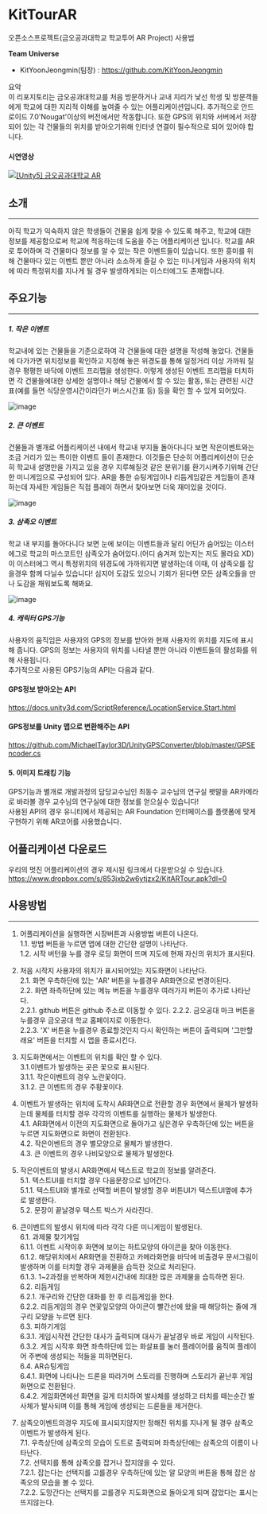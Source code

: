 # KitTourAR
오픈소스프로젝트(금오공과대학교 학교투어 AR Project) 사용법

**Team Universe**
- KitYoonJeongmin(팀장) : https://github.com/KitYoonJeongmin

요악  
이 리포지토리는 금오공과대학교를 처음 방문하거나 교내 지리가 낯선 학생 및 방문객들에게 학교에 대한 지리적 이해를 높여줄 수 있는 어플리케이션입니다. 추가적으로 안드로이드 7.0'Nougat'이상의 버전에서만 작동합니다. 또한 GPS의 위치와 서버에서 저장되어 있는 각 건물들의 위치를 받아오기위해 인터넷 연결이 필수적으로 되어 있어야 합니다.

#### 시연영상  
[![[Unity5] 금오공과대학교 AR](http://img.youtube.com/vi/fs6GoU8HAss/0.jpg)](https://www.youtube.com/watch?v=fs6GoU8HAss)


## 소개
***
아직 학교가 익숙하지 않은 학생들이 건물을 쉽게 찾을 수 있도록 해주고, 학교에 대한 정보를 제공함으로써 학교에 적응하는데 도움을 주는 어플리케이션 입니다. 학교를 AR로 투어하며 각 건물마다 정보를 알 수 있는 작은 이벤트들이 있습니다. 또한 흥미를 위해 건물마다 있는 이벤트 뿐만 아니라 소소하게 즐길 수 있는 미니게임과 사용자의 위치에 따라 특정위치를 지나게 될 경우 발생하게되는 이스터에그도 존재합니다.

## 주요기능
***
##### 1. 작은 이벤트  
 학교내에 있는 건물들을 기준으로하여 각 건물들에 대한 설명을 작성해 놓았다. 건물들에 다가가면 위치정보를 확인하고 지정해 놓은 위경도를 통해 일정거리 이상 가까워 질 경우 평평한 바닥에 이벤트 프리팹을 생성한다. 이렇게 생성된 이벤트 프리팹을 터치하면 각 건물들에대한 상세한 설명이나 해당 건물에서 할 수 있는 활동, 또는 관련된 시간표(예를 들면 식당운영시간이라던가 버스시간표 등) 등을 확인 할 수 있게 되어있다.  
 
 ![image](https://user-images.githubusercontent.com/37210406/206257596-1d836181-6a84-46e0-8921-3410503edd49.png)  
   
##### 2. 큰 이벤트  
 건물들과 별개로 어플리케이션 내에서 학교내 부지들 돌아다니다 보면 작은이벤트와는 조금 거리가 있는 특이한 이벤트 들이 존재한다. 이것들은 단순히 어플리케이션이 단순히 학교내 설명만을 가지고 있을 경우 지루해질것 같은 분위기를 환기시켜주기위해 간단한 미니게임으로 구성되어 있다. AR을 통한 슈팅게임이나 리듬게임같은 게임들이 존재하는데 자세한 게임들은 직접 플레이 하면서 찾아보면 더욱 재미있을 것이다.  
   
![image](https://user-images.githubusercontent.com/37210406/206258068-306c5c7e-f029-4e06-a1fb-0cc0ea147e9f.png)  
  
##### 3. 삼족오 이벤트  
 학교 내 부지를 돌아다니다 보면 눈에 보이는 이벤트들과 달리 어딘가 숨어있는 이스터에그로 학교의 마스코트인 삼족오가 숨어있다.(어디 숨겨져 있는지는 저도 몰라요 XD) 이 이스터에그 역시 특정위치의 위경도에 가까워지면 발생하는데 이때, 이 삼족오를 잡을경우 함께 다닐수 있습니다! 심지어 도감도 있으니 기회가 된다면 모든 삼족오들을 만나 도감을 채워보도록 해봐요.  
   
![image](https://user-images.githubusercontent.com/37210406/206258255-1b8f2c7c-346f-4536-a121-5bc1c2ac8ab5.png)  
  
##### 4. 캐릭터 GPS기능  
 사용자의 움직임은 사용자의 GPS의 정보를 받아와 현재 사용자의 위치를 지도에 표시해 줍니다. GPS의 정보는 사용자의 위치를 나타낼 뿐만 아니라 이벤트들의 활성화를 위해 사용됩니다.  
 추가적으로 사용된 GPS기능의 API는 다음과 같다.  
  #### GPS정보 받아오는 API  
 https://docs.unity3d.com/ScriptReference/LocationService.Start.html  
  #### GPS정보를 Unity 맵으로 변환해주는 API  
 https://github.com/MichaelTaylor3D/UnityGPSConverter/blob/master/GPSEncoder.cs  
  
#### 5. 이미지 트래킹 기능  
 GPS기능과 별개로 개발과정의 담당교수님인 최동수 교수님의 연구실 팻말을 AR카메라로 바라볼 경우 교수님의 연구실에 대한 정보를 얻으실수 있습니다!  
 사용된 API의 경우 유니티에서 제공되는 AR Foundation 인터페이스를 플랫폼에 맞게 구현하기 위해 AR코어를 사용했습니다.
  
  
## 어플리케이션 다운로드  
 우리의 멋진 어플리케이션의 경우 제시된 링크에서 다운받으실 수 있습니다.  
  https://www.dropbox.com/s/853jxb2w6ytjzx2/KitARTour.apk?dl=0  
  
## 사용방법  
***
1. 어플리케이션을 실행하면 시장버튼과 사용방법 버튼이 나온다.  
 1.1. 방법 버튼을 누르면 앱에 대한 간단한 설명이 나타난다.  
 1.2. 시작 버턴을 누를 경우 로딩 화면이 뜨며 지도에 현재 자신의 위치가 표시된다.  
  
2. 처음 시작지 사용자의 위치가 표시되어있는 지도화면이 나타난다.  
 2.1. 화면 우측하단에 있는 'AR' 버튼을 누를경우 AR화면으로 변경이된다.  
 2.2. 화면 좌측하단에 있는 메뉴 버튼을 누를경우 여러가지 버튼이 추가로 나타난다.  
  2.2.1. github 버튼은 github 주소로 이동할 수 있다.
  2.2.2. 금오공대 마크 버튼을 누를경우 금오공대 학교 홈페이지로 이동한다.  
  2.2.3. 'X' 버튼을 누를경우 종료할것인지 다시 확인하는 버튼이 출력되며 '그만할래요' 버튼을 터치할 시 앱을 종료시킨다.  
  
3. 지도화면에서는 이벤트의 위치를 확인 할 수 있다.  
 3.1.이벤트가 발생하는 곳은 꽃으로 표시된다.  
  3.1.1. 작은이벤트의 경우 노란꽃이다.  
  3.1.2. 큰 이벤트의 경우 주황꽃이다.  
  
4. 이벤트가 발생하는 위치에 도착시 AR화면으로 전환할 경우 화면에서 물체가 발생하는데 물체를 터치할 경우 각각의 이벤트를 실행하는 물체가 발생한다.  
 4.1. AR화면에서 이전의 지도화면으로 돌아가고 싶은경우 우측하단에 있는 버튼을 누르면 지도화면으로 화면이 전환된다.  
 4.2. 작은이벤트의 경우 별모양으로 물체가 발생한다.  
 4.3. 큰 이벤트의 경우 나비모양으로 물체가 발생한다.  
  
5. 작은이벤트의 발생시 AR화면에서 텍스트로 학교의 정보를 알려준다.  
 5.1. 텍스트UI를 터치할 경우 다음문장으로 넘어간다.  
  5.1.1. 텍스트UI와 별개로 선택할 버튼이 발생할 경우 버튼UI가 텍스트UI옆에 추가로 발생한다.  
 5.2. 문장이 끝날경우 텍스트 박스가 사라진다.  
  
6. 큰이벤트의 발생시 위치에 따라 각각 다른 미니게임이 발생된다.  
 6.1. 과제물 찾기게임  
  6.1.1. 이벤트 시작이후 화면에 보이는 하트모양의 아이콘을 찾아 이동한다.  
  6.1.2. 해당위치에서 AR화면을 전환하고 카메라화면을 바닥에 비출경우 문서그림이 발생하며 이를 터치할 경우 과제물을 습득한 것으로 처리된다.  
  6.1.3. 1~2과정을 반복하며 제한시간내에 최대한 많은 과제물을 습득하면 된다.  
 6.2. 리듬게임  
  6.2.1. 개구리와 간단한 대화를 한 후 리듬게임을 한다.  
  6.2.2. 리듬게임의 경우 연꽃잎모양의 아이콘이 빨간선에 왔을 때 해당하는 줄에 개구리 모양을 누르면 된다.  
 6.3. 피하기게임  
  6.3.1. 게임시작전 간단한 대사가 출력되며 대사가 끝날경우 바로 게임이 시작된다.  
  6.3.2. 게임 시작후 화면 좌측하단에 있는 화살표를 눌러 플레이어를 움직여 플레이어 주변에 생성되는 적들을 피하면된다.  
 6.4. AR슈팅게임  
  6.4.1. 화면에 나타나는 드론을 따라가며 스토리를 진행하며 스토리가 끝난후 게임화면으로 전환된다.  
  6.4.2. 게임화면에선 화면을 길게 터치하여 발사체를 생성하고 터치를 떼는순간 발사체가 발사되며 이를 통해 게임에 생성되는 드론들을 제거한다.  
  
7. 삼족오이벤트의경우 지도에 표시되지않지만 정해진 위치를 지나게 될 경우 삼족오 이벤트가 발생하게 된다.  
 7.1. 우측상단에 삼족오의 모습이 도트로 출력되며 좌측상단에는 삼족오의 이름이 나타난다.  
 7.2. 선택지를 통해 삼족오를 잡거나 잡지않을 수 있다.  
  7.2.1. 잡는다는 선택지를 고를경우 우측하단에 있는 알 모양의 버튼을 통해 잡은 삼족오의 모습을 볼 수 있다.  
  7.2.2. 도망간다는 선택지를 고를경우 지도화면으로 돌아오게 되며 잡았다는 표시는 뜨지않는다.  
